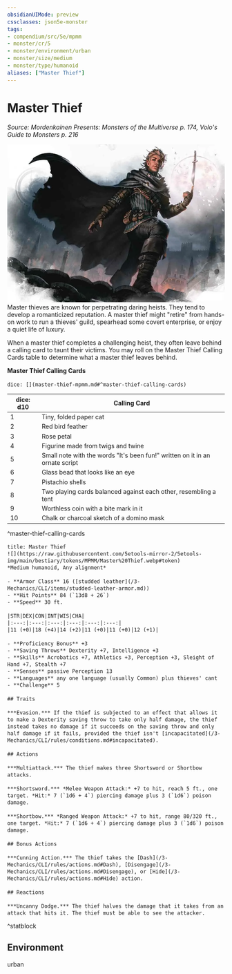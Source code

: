 ```yaml
---
obsidianUIMode: preview
cssclasses: json5e-monster
tags:
- compendium/src/5e/mpmm
- monster/cr/5
- monster/environment/urban
- monster/size/medium
- monster/type/humanoid
aliases: ["Master Thief"]
---
```

# Master Thief
*Source: Mordenkainen Presents: Monsters of the Multiverse p. 174, Volo's Guide to Monsters p. 216*  

![](https://raw.githubusercontent.com/5etools-mirror-2/5etools-img/main/bestiary/MPMM/Master%20Thief.webp#right)  
Master thieves are known for perpetrating daring heists. They tend to develop a romanticized reputation. A master thief might "retire" from hands-on work to run a thieves' guild, spearhead some covert enterprise, or enjoy a quiet life of luxury.

When a master thief completes a challenging heist, they often leave behind a calling card to taunt their victims. You may roll on the Master Thief Calling Cards table to determine what a master thief leaves behind.

**Master Thief Calling Cards**

`dice: [](master-thief-mpmm.md#^master-thief-calling-cards)`

| dice: d10 | Calling Card |
|-----------|--------------|
| 1 | Tiny, folded paper cat |
| 2 | Red bird feather |
| 3 | Rose petal |
| 4 | Figurine made from twigs and twine |
| 5 | Small note with the words "It's been fun!" written on it in an ornate script |
| 6 | Glass bead that looks like an eye |
| 7 | Pistachio shells |
| 8 | Two playing cards balanced against each other, resembling a tent |
| 9 | Worthless coin with a bite mark in it |
| 10 | Chalk or charcoal sketch of a domino mask |
^master-thief-calling-cards


```ad-statblock
title: Master Thief
![](https://raw.githubusercontent.com/5etools-mirror-2/5etools-img/main/bestiary/tokens/MPMM/Master%20Thief.webp#token)
*Medium humanoid, Any alignment*

- **Armor Class** 16 ([studded leather](/3-Mechanics/CLI/items/studded-leather-armor.md))
- **Hit Points** 84 (`13d8 + 26`) 
- **Speed** 30 ft.

|STR|DEX|CON|INT|WIS|CHA|
|:---:|:---:|:---:|:---:|:---:|:---:|
|11 (+0)|18 (+4)|14 (+2)|11 (+0)|11 (+0)|12 (+1)|

- **Proficiency Bonus** +3
- **Saving Throws** Dexterity +7, Intelligence +3
- **Skills** Acrobatics +7, Athletics +3, Perception +3, Sleight of Hand +7, Stealth +7
- **Senses** passive Perception 13
- **Languages** any one language (usually Common) plus thieves' cant
- **Challenge** 5

## Traits

***Evasion.*** If the thief is subjected to an effect that allows it to make a Dexterity saving throw to take only half damage, the thief instead takes no damage if it succeeds on the saving throw and only half damage if it fails, provided the thief isn't [incapacitated](/3-Mechanics/CLI/rules/conditions.md#incapacitated).

## Actions

***Multiattack.*** The thief makes three Shortsword or Shortbow attacks.

***Shortsword.*** *Melee Weapon Attack:* +7 to hit, reach 5 ft., one target. *Hit:* 7 (`1d6 + 4`) piercing damage plus 3 (`1d6`) poison damage.

***Shortbow.*** *Ranged Weapon Attack:* +7 to hit, range 80/320 ft., one target. *Hit:* 7 (`1d6 + 4`) piercing damage plus 3 (`1d6`) poison damage.

## Bonus Actions

***Cunning Action.*** The thief takes the [Dash](/3-Mechanics/CLI/rules/actions.md#Dash), [Disengage](/3-Mechanics/CLI/rules/actions.md#Disengage), or [Hide](/3-Mechanics/CLI/rules/actions.md#Hide) action.

## Reactions

***Uncanny Dodge.*** The thief halves the damage that it takes from an attack that hits it. The thief must be able to see the attacker.
```
^statblock

## Environment

urban